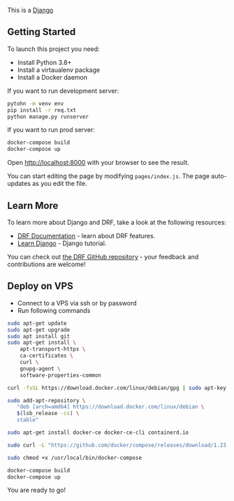 This is a [Django](https://docs.djangoproject.com/en/3.1/)

## Getting Started

To launch this project you need:
- Install Python 3.8+
- Install a virtaualenv package
- Install a Docker daemon

If you want to run development server:

```bash
pytohn -m venv env
pip install -r req.txt
python manage.py runserver
```

If you want to run prod server:

```bash
docker-compose build
docker-compose up
```

Open [http://localhost:8000](http://localhost:8000) with your browser to see the result.

You can start editing the page by modifying `pages/index.js`. The page auto-updates as you edit the file.

## Learn More

To learn more about Django and DRF, take a look at the following resources:

- [DRF Documentation](https://www.django-rest-framework.org/) - learn about DRF features.
- [Learn Django](https://docs.djangoproject.com/en/3.1/intro/) -  Django tutorial.

You can check out [the DRF GitHub repository](https://github.com/encode/django-rest-framework) - your feedback and contributions are welcome!

## Deploy on VPS

- Connect to a VPS via ssh or by password
- Run following commands
```bash
sudo apt-get update
sudo apt-get upgrade
sudo apt install git
sudo apt-get install \
    apt-transport-https \
    ca-certificates \
    curl \
    gnupg-agent \
    software-properties-common

curl -fsSL https://download.docker.com/linux/debian/gpg | sudo apt-key add -

sudo add-apt-repository \
   "deb [arch=amd64] https://download.docker.com/linux/debian \
   $(lsb_release -cs) \
   stable"

sudo apt-get install docker-ce docker-ce-cli containerd.io

sudo curl -L "https://github.com/docker/compose/releases/download/1.23.1/docker-compose-$(uname -s)-$(uname -m)" -o /usr/local/bin/docker-compose

sudo chmod +x /usr/local/bin/docker-compose

docker-compose build
docker-compose up
```
You are ready to go!